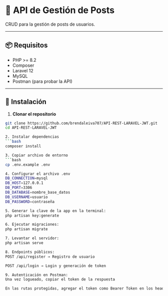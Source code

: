 # 📝 API de Gestión de Posts
CRUD para la gestión de posts de usuarios.

---

## 📦 Requisitos

- PHP >= 8.2  
- Composer  
- Laravel 12  
- MySQL 
- Postman (para probar la API)  

---

## 🚀 Instalación

1. **Clonar el repositorio**
```bash
git clone https://github.com/brendaleiva707/API-REST-LARAVEL-JWT.git
cd API-REST-LARAVEL-JWT

2. Instalar dependencias 
```bash
composer install

3. Copiar archivo de entorno
```bash
cp .env.example .env

4. Configurar el archivo .env
DB_CONNECTION=mysql
DB_HOST=127.0.0.1
DB_PORT=3306
DB_DATABASE=nombre_base_datos
DB_USERNAME=usuario
DB_PASSWORD=contraseña

5. Generar la clave de la app en la terminal:
php artisan key:generate

6. Ejecutar migraciones:
php artisan migrate

7. Levantar el servidor:
php artisan serve

8. Endpoints públicos:
POST /api/register → Registro de usuario

POST /api/login → Login y generación de token

9. Autenticación en Postman:
Una vez logueado, copiar el token de la respuesta

En las rutas protegidas, agregar el token como Bearer Token en los headers




